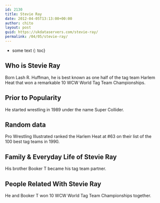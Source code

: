 ```yaml
---
id: 2130
title: Stevie Ray
date: 2012-04-05T13:13:00+00:00
author: chito
layout: post
guid: https://ukdataservers.com/stevie-ray/
permalink: /04/05/stevie-ray/
---
```


* some text
{: toc}
          
          
## Who is  Stevie Ray
                  
                  
                  
Born Lash R. Huffman, he is best known as one half of the tag team Harlem Heat that won a remarkable 10 WCW World Tag Team Championships.
                  
                
                
                
## Prior to Popularity 
                  
                  
                  
He started wrestling in 1989 under the name Super Collider.
                  
                
                
                
## Random data 
                  
                  
                  
Pro Wrestling Illustrated ranked the Harlem Heat at #63 on their list of the 100 best tag teams in 1990.
                  
                
                
                
## Family & Everyday Life of Stevie Ray
                  
                  
                  
His brother Booker T became his tag team partner.
                  
                
                
                
## People Related With  Stevie Ray
                  
                  
                  
He and Booker T won 10 WCW World Tag Team Championships together.
                  
                
              
            
          
          
          
    
    
  
